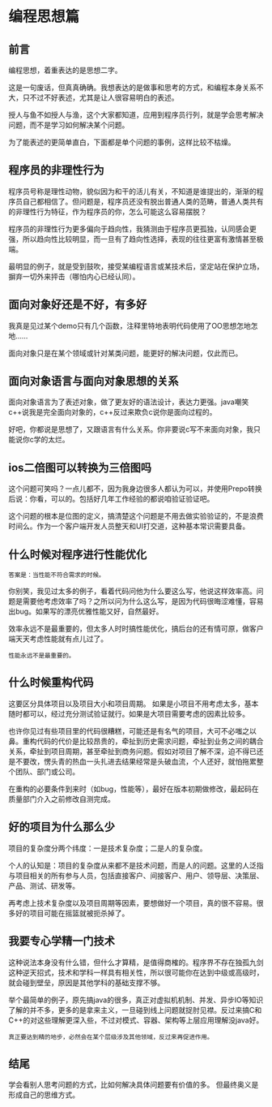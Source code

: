 # 编程思想篇

## 前言

编程思想，着重表达的是思想二字。

这是一句废话，但真真确确。我想表达的是做事和思考的方式，和编程本身关系不大，只不过不好表述，尤其是让人很容易明白的表述。

授人与鱼不如授人与渔，这个大家都知道，应用到程序员行列，就是学会思考解决问题，而不是学习如何解决某个问题。

为了能表述的更简单直白，下面都是单个问题的事例，这样比较不枯燥。

## 程序员的非理性行为

程序员号称是理性动物，貌似因为和干的活儿有关，不知道是谁提出的，渐渐的程序员自己都相信了。但问题是，程序员还没有脱出普通人类的范畴，普通人类共有的非理性行为特征，作为程序员的你，怎么可能这么容易摆脱？

程序员的非理性行为更多偏向于趋向性，我猜测由于程序员更孤独，认同感会更强，所以趋向性比较明显，而一旦有了趋向性选择，表现的往往更富有激情甚至极端。

最明显的例子，就是受到鼓吹，接受某编程语言或某技术后，坚定站在保护立场，摒弃一切外来抨击（哪怕内心已经认同）。

## 面向对象好还是不好，有多好

我真是见过某个demo只有几个函数，注释里特地表明代码使用了OO思想怎地怎地……

面向对象只是在某个领域或针对某类问题，能更好的解决问题，仅此而已。

## 面向对象语言与面向对象思想的关系

面向对象语言为了表述对象，做了更友好的语法设计，表达力更强。java嘲笑c++说我是完全面向对象的，c++反过来欺负c说你是面向过程的。

好吧，你都说是思想了，又跟语言有什么关系。你非要说c写不来面向对象，我只能说你c学的太烂。

## ios二倍图可以转换为三倍图吗

这个问题可笑吗？一点儿都不，因为我身边很多人都认为可以，并使用Prepo转换后说：你看，可以的。包括好几年工作经验的都说咱验证验证吧。

这个问题的根本是位图的定义，搞清楚这个问题是不用去做实验验证的，不是浪费时间么。作为一个客户端开发人员整天和UI打交道，这种基本常识需要具备。

## 什么时候对程序进行性能优化

	答案是：当性能不符合需求的时候。

你别笑，我见过太多的例子，看着代码问他为什么要这么写，他说这样效率高。问题是需要他考虑效率了吗？之所以问为什么这么写，是因为代码很晦涩难懂，容易出bug。如果写的漂亮优雅性能又好，自然最好。

效率永远不是最重要的，但太多人时时搞性能优化，搞后台的还有情可原，做客户端天天考虑性能就有点儿过了。

	性能永远不是最重要的。

## 什么时候重构代码

这要区分具体项目以及项目大小和项目周期。
如果是小项目不用考虑太多，基本随时都可以，经过充分测试验证就行。如果是大项目需要考虑的因素比较多。

也许你见过有些项目里的代码很糟糕，可能还是有名气的项目，大可不必嗤之以鼻。重构代码的代价是比较昂贵的，牵扯到历史需求问题，牵扯到业务之间的耦合关系，牵扯到项目周期，甚至牵扯到商务问题。假如对项目了解不深，迫不得已还是不要改，愣头青的热血一头扎进去结果经常是头破血流，个人还好，就怕拖累整个团队、部门或公司。

在重构的必要条件到来时（如bug，性能等），最好在版本初期做修改，最起码在质量部门介入之前修改自测完成。

## 好的项目为什么那么少

项目的复杂度分两个纬度：一是技术复杂度；二是人的复杂度。

个人的认知是：项目的复杂度从来都不是技术问题，而是人的问题。这里的人泛指与项目相关的所有参与人员，包括直接客户、间接客户、用户、领导层、决策层、产品、测试、研发等。

再考虑上技术复杂度以及项目周期等因素，要想做好一个项目，真的很不容易。很多好的项目可能在摇篮就被扼杀掉了。

## 我要专心学精一门技术

这种说法本身没有什么错，但什么才算精，是值得商榷的。程序界不存在独孤九剑这种逆天招式，技术和学科一样具有相关性，所以很可能你在达到中级或高级时，就会碰到壁垒，原因是其他学科的基础支撑不够。

举个最简单的例子，原先搞java的很多，真正对虚拟机机制、并发、异步IO等知识了解的并不多，更多的是拿来主义，一旦碰到线上问题就捉肘见襟。反过来搞C和C++的对这些理解更深入些，不过对模式、容器、架构等上层应用理解没java好。

	真正要达到精的地步，必然会在某个层级涉及其他领域，反过来再促进作用。


## 结尾

学会看别人思考问题的方式，比如何解决具体问题要有价值的多。
但最终奥义是形成自己的思维方式。

